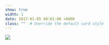 ```yaml
---
show: true
width: 1
date: 2017-01-05 00:01:00 +0800
class: ""  # Override the default card style
---
```

<div>
<img src="{{ 'assets/logo/logo_Leip.png' | relative_url }}" class="img-fluid rounded" >
</div>

